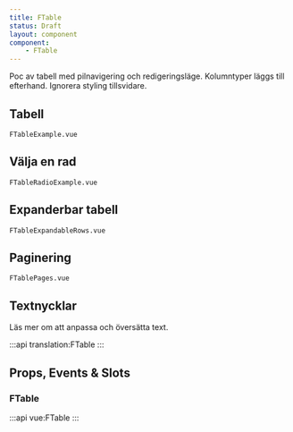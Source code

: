 ```yaml
---
title: FTable
status: Draft
layout: component
component:
    - FTable
---
```


Poc av tabell med pilnavigering och redigeringsläge. Kolumntyper läggs till efterhand. Ignorera styling tillsvidare.

## Tabell

```import
FTableExample.vue
```

## Välja en rad

```import
FTableRadioExample.vue
```

## Expanderbar tabell

```import
FTableExpandableRows.vue
```

## Paginering

```import
FTablePages.vue
```

## Textnycklar

Läs mer om att anpassa och översätta text.

:::api
translation:FTable
:::

## Props, Events & Slots

### FTable

:::api
vue:FTable
:::
